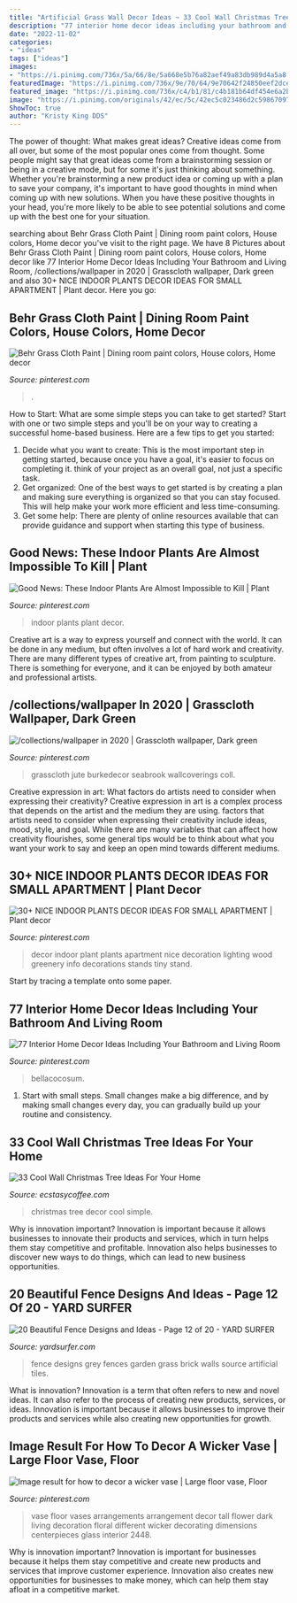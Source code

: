 ```yaml
---
title: "Artificial Grass Wall Decor Ideas ~ 33 Cool Wall Christmas Tree Ideas For Your Home"
description: "77 interior home decor ideas including your bathroom and living room"
date: "2022-11-02"
categories:
- "ideas"
tags: ["ideas"]
images:
- "https://i.pinimg.com/736x/5a/66/8e/5a668e5b76a82aef49a83db989d4a5a8.jpg"
featuredImage: "https://i.pinimg.com/736x/9e/70/64/9e70642f24850eef2dceda864de5d298.jpg"
featured_image: "https://i.pinimg.com/736x/c4/b1/81/c4b181b64df454e6a2bd01b5d3f79471.jpg"
image: "https://i.pinimg.com/originals/42/ec/5c/42ec5c023486d2c59867097353ed4561.jpg"
ShowToc: true
author: "Kristy King DDS"
---
```



The power of thought: What makes great ideas?
Creative ideas come from all over, but some of the most popular ones come from thought. Some people might say that great ideas come from a brainstorming session or being in a creative mode, but for some it's just thinking about something. Whether you're brainstorming a new product idea or coming up with a plan to save your company, it's important to have good thoughts in mind when coming up with new solutions. When you have these positive thoughts in your head, you're more likely to be able to see potential solutions and come up with the best one for your situation.

	

		
searching about Behr Grass Cloth Paint | Dining room paint colors, House colors, Home decor you've visit to the right page. We have 8 Pictures about Behr Grass Cloth Paint | Dining room paint colors, House colors, Home decor like 77 Interior Home Decor Ideas Including Your Bathroom and Living Room, /collections/wallpaper in 2020 | Grasscloth wallpaper, Dark green and also 30+ NICE INDOOR PLANTS DECOR IDEAS FOR SMALL APARTMENT | Plant decor. Here you go:
		
    
## Behr Grass Cloth Paint | Dining Room Paint Colors, House Colors, Home Decor

<img loading=lazy src="https://i.pinimg.com/736x/b5/73/e9/b573e959d5c510f02a5c5a646e9e7fea--house-colors-behr.jpg" onerror="this.onerror=null;this.src='https://tse3.mm.bing.net/th?id=OIP.Kw7jsKF-mY_ZTqj150MElQHaFj&amp;pid=15.1';" alt="Behr Grass Cloth Paint | Dining room paint colors, House colors, Home decor">

_Source: pinterest.com_

>. 

	

How to Start: What are some simple steps you can take to get started?
Start with one or two simple steps and you'll be on your way to creating a successful home-based business. Here are a few tips to get you started: 
1. Decide what you want to create: This is the most important step in getting started, because once you have a goal, it's easier to focus on completing it. think of your project as an overall goal, not just a specific task. 
2. Get organized: One of the best ways to get started is by creating a plan and making sure everything is organized so that you can stay focused. This will help make your work more efficient and less time-consuming. 
3. Get some help: There are plenty of online resources available that can provide guidance and support when starting this type of business.

    
## Good News: These Indoor Plants Are Almost Impossible To Kill | Plant

<img loading=lazy src="https://i.pinimg.com/736x/9e/70/64/9e70642f24850eef2dceda864de5d298.jpg" onerror="this.onerror=null;this.src='https://tse4.mm.bing.net/th?id=OIP.55NXWys9RKDEJ1Zp01k6FgHaLI&amp;pid=15.1';" alt="Good News: These Indoor Plants Are Almost Impossible to Kill | Plant">

_Source: pinterest.com_

>indoor plants plant decor. 

	

Creative art is a way to express yourself and connect with the world. It can be done in any medium, but often involves a lot of hard work and creativity. There are many different types of creative art, from painting to sculpture. There is something for everyone, and it can be enjoyed by both amateur and professional artists.

    
## /collections/wallpaper In 2020 | Grasscloth Wallpaper, Dark Green

<img loading=lazy src="https://i.pinimg.com/736x/7a/b6/04/7ab6042d0a2b05db0f15b9095075e42a.jpg" onerror="this.onerror=null;this.src='https://tse3.mm.bing.net/th?id=OIP.uC2r9m-f1tZDobz-iS1u7wHaHa&amp;pid=15.1';" alt="/collections/wallpaper in 2020 | Grasscloth wallpaper, Dark green">

_Source: pinterest.com_

>grasscloth jute burkedecor seabrook wallcoverings coll. 

	

Creative expression in art: What factors do artists need to consider when expressing their creativity?
Creative expression in art is a complex process that depends on the artist and the medium they are using. factors that artists need to consider when expressing their creativity include ideas, mood, style, and goal. While there are many variables that can affect how creativity flourishes, some general tips would be to think about what you want your work to say and keep an open mind towards different mediums.

    
## 30+ NICE INDOOR PLANTS DECOR IDEAS FOR SMALL APARTMENT | Plant Decor

<img loading=lazy src="https://i.pinimg.com/originals/42/ec/5c/42ec5c023486d2c59867097353ed4561.jpg" onerror="this.onerror=null;this.src='https://tse2.mm.bing.net/th?id=OIP.I4T5PZYHNiJV8gLwttyhUwHaKk&amp;pid=15.1';" alt="30+ NICE INDOOR PLANTS DECOR IDEAS FOR SMALL APARTMENT | Plant decor">

_Source: pinterest.com_

>decor indoor plant plants apartment nice decoration lighting wood greenery info decorations stands tiny stand. 

	

Start by tracing a template onto some paper.

    
## 77 Interior Home Decor Ideas Including Your Bathroom And Living Room

<img loading=lazy src="https://i.pinimg.com/736x/5a/66/8e/5a668e5b76a82aef49a83db989d4a5a8.jpg" onerror="this.onerror=null;this.src='https://tse4.mm.bing.net/th?id=OIP.KBIfha9o1PqyPgzuNgqjLgHaKA&amp;pid=15.1';" alt="77 Interior Home Decor Ideas Including Your Bathroom and Living Room">

_Source: pinterest.com_

>bellacocosum. 

	

1. Start with small steps. Small changes make a big difference, and by making small changes every day, you can gradually build up your routine and consistency.

    
## 33 Cool Wall Christmas Tree Ideas For Your Home

<img loading=lazy src="https://i1.wp.com/www.ecstasycoffee.com/wp-content/uploads/2016/11/wall-christmas-tree-ideas20.jpg?resize=678%2C987" onerror="this.onerror=null;this.src='https://tse3.mm.bing.net/th?id=OIP.s4_bfpi0cYTgDnnoYD9xnAHaKy&amp;pid=15.1';" alt="33 Cool Wall Christmas Tree Ideas For Your Home">

_Source: ecstasycoffee.com_

>christmas tree decor cool simple. 

	

Why is innovation important?
Innovation is important because it allows businesses to innovate their products and services, which in turn helps them stay competitive and profitable. Innovation also helps businesses to discover new ways to do things, which can lead to new business opportunities.

    
## 20 Beautiful Fence Designs And Ideas - Page 12 Of 20 - YARD SURFER

<img loading=lazy src="http://yardsurfer.com/wp-content/uploads/2017/01/Fence-Designs-and-Ideas-12.jpg" onerror="this.onerror=null;this.src='https://tse4.mm.bing.net/th?id=OIP.tL3XiDAy2V2AW6QBwtH5UQHaKh&amp;pid=15.1';" alt="20 Beautiful Fence Designs and Ideas - Page 12 of 20 - YARD SURFER">

_Source: yardsurfer.com_

>fence designs grey fences garden grass brick walls source artificial tiles. 

	

What is innovation?
Innovation is a term that often refers to new and novel ideas. It can also refer to the process of creating new products, services, or ideas. Innovation is important because it allows businesses to improve their products and services while also creating new opportunities for growth.

    
## Image Result For How To Decor A Wicker Vase | Large Floor Vase, Floor

<img loading=lazy src="https://i.pinimg.com/736x/c4/b1/81/c4b181b64df454e6a2bd01b5d3f79471.jpg" onerror="this.onerror=null;this.src='https://tse4.mm.bing.net/th?id=OIP.SOdLX89lNX2Wplk419UTRwHaJ3&amp;pid=15.1';" alt="Image result for how to decor a wicker vase | Large floor vase, Floor">

_Source: pinterest.com_

>vase floor vases arrangements arrangement decor tall flower dark living decoration floral different wicker decorating dimensions centerpieces glass interior 2448. 

	

Why is innovation important?
Innovation is important for businesses because it helps them stay competitive and create new products and services that improve customer experience. Innovation also creates new opportunities for businesses to make money, which can help them stay afloat in a competitive market.

